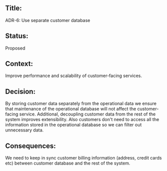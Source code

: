 ## Title: 
ADR-6: Use separate customer database

## Status: 
Proposed

## Context: 
Improve performance and scalability of customer-facing services.

## Decision: 
By storing customer data separately from the operational data we ensure that maintenance of the operational database will not affect the customer-facing service. Additional, decoupling customer data from the rest of the system improves extensibility. Also customers don't need to access all the information stored in the operational database so we can filter out unnecessary data.

## Consequences: 

We need to keep in sync customer billing information (address, credit cards etc) between customer database and the rest of the system.
